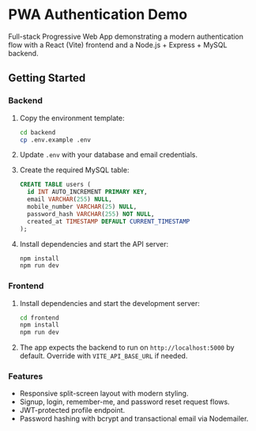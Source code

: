 # PWA Authentication Demo

Full-stack Progressive Web App demonstrating a modern authentication flow with a React (Vite) frontend and a Node.js + Express + MySQL backend.

## Getting Started

### Backend

1. Copy the environment template:

   ```bash
   cd backend
   cp .env.example .env
   ```

2. Update `.env` with your database and email credentials.

3. Create the required MySQL table:

   ```sql
   CREATE TABLE users (
     id INT AUTO_INCREMENT PRIMARY KEY,
     email VARCHAR(255) NULL,
     mobile_number VARCHAR(25) NULL,
     password_hash VARCHAR(255) NOT NULL,
     created_at TIMESTAMP DEFAULT CURRENT_TIMESTAMP
   );
   ```

4. Install dependencies and start the API server:

   ```bash
   npm install
   npm run dev
   ```

### Frontend

1. Install dependencies and start the development server:

   ```bash
   cd frontend
   npm install
   npm run dev
   ```

2. The app expects the backend to run on `http://localhost:5000` by default. Override with `VITE_API_BASE_URL` if needed.

### Features

- Responsive split-screen layout with modern styling.
- Signup, login, remember-me, and password reset request flows.
- JWT-protected profile endpoint.
- Password hashing with bcrypt and transactional email via Nodemailer.
